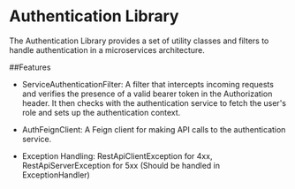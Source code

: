 # Authentication Library
The Authentication Library provides a set of utility classes and filters to handle authentication in a microservices architecture.

##Features
 - ServiceAuthenticationFilter: A filter that intercepts incoming requests and verifies the presence of a valid bearer token in the Authorization header. It then checks with the authentication service to fetch the user's role and sets up the authentication context.

 - AuthFeignClient: A Feign client for making API calls to the authentication service.

 - Exception Handling: RestApiClientException for 4xx, RestApiServerException for 5xx (Should be handled in ExceptionHandler)
